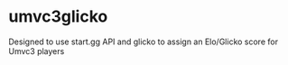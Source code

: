 # umvc3glicko
Designed to use start.gg API and glicko to assign an Elo/Glicko score for Umvc3 players
